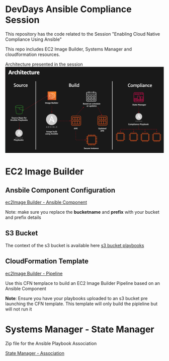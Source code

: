 # DevDays Ansible Compliance Session
This repository has the code related to the Session "Enabling Cloud Native Compliance Using Ansible"


This repo includes EC2 Image Builder, Systems Manager and cloudformation resources.


Architecture presented in the session
![](architecture.png)

# EC2 Image Builder

## Ansbile Component Configuration
[ec2Image Builder - Ansible Component](/imagebuilder/ansiblecomponent.yml)

Note: make sure you replace the **bucketname** and **prefix** with your bucket and prefix details

## S3 Bucket
The context of the s3 bucket is available here [s3 bucket playbooks](/s3bucket)


## CloudFormation Template
[ec2Image Builder - Pipeline](/cloudformation/ec2imagebuilderpipeline.yaml)

Use this CFN templace to build an EC2 Image Builder Pipeline based on an Ansible Component

**Note**: Ensure you have your playbooks uploaded to an s3 bucket pre launching the CFN template. This template will only build the pipleline but will not run it

# Systems Manager - State Manager

Zip file for the Ansible Playbook Association

[State Manager - Association](/statemanager/automation.zip)
